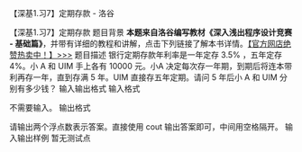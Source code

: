



【深基1.习7】定期存款 - 洛谷














【深基1.习7】定期存款
题目背景
**本题来自洛谷编写教材《深入浅出程序设计竞赛 - 基础篇》**，并带有详细的教程和讲解，点击下列链接了解本书详情。[【官方网店绝赞热卖中！】>>>](https://item.taobao.com/item.htm?id=637730514783)
题目描述
银行定期存款年利率是一年定存 3.5% ，五年定存 4%。小 A 和 UIM 手上各有 $10000$ 元。小A 决定每次存一年期，到期后将连本带利再存一年，直到存满 $5$ 年。UIM 直接存五年定期。请问 $5$ 年后小 A 和 UIM 分别有多少钱？
输入输出格式
输入格式

不需要输入。
输出格式

请输出两个浮点数表示答案。直接使用 cout 输出答案即可，中间用空格隔开。
输入输出样例
暂无测试点






